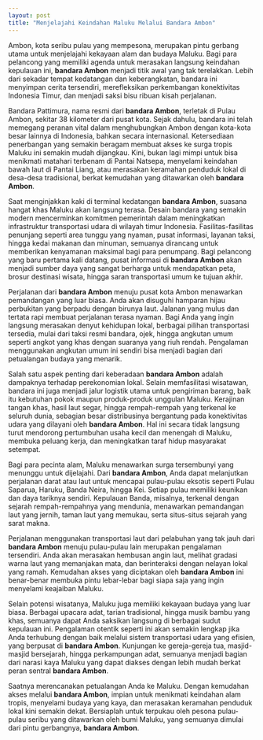 ```yaml
---
layout: post
title: "Menjelajahi Keindahan Maluku Melalui Bandara Ambon"
---
```


Ambon, kota seribu pulau yang mempesona, merupakan pintu gerbang utama untuk menjelajahi kekayaan alam dan budaya Maluku. Bagi para pelancong yang memiliki agenda untuk merasakan langsung keindahan kepulauan ini, **bandara Ambon** menjadi titik awal yang tak terelakkan. Lebih dari sekadar tempat kedatangan dan keberangkatan, bandara ini menyimpan cerita tersendiri, merefleksikan perkembangan konektivitas Indonesia Timur, dan menjadi saksi bisu ribuan kisah perjalanan.

Bandara Pattimura, nama resmi dari **bandara Ambon**, terletak di Pulau Ambon, sekitar 38 kilometer dari pusat kota. Sejak dahulu, bandara ini telah memegang peranan vital dalam menghubungkan Ambon dengan kota-kota besar lainnya di Indonesia, bahkan secara internasional. Ketersediaan penerbangan yang semakin beragam membuat akses ke surga tropis Maluku ini semakin mudah dijangkau. Kini, bukan lagi mimpi untuk bisa menikmati matahari terbenam di Pantai Natsepa, menyelami keindahan bawah laut di Pantai Liang, atau merasakan keramahan penduduk lokal di desa-desa tradisional, berkat kemudahan yang ditawarkan oleh **bandara Ambon**.

Saat menginjakkan kaki di terminal kedatangan **bandara Ambon**, suasana hangat khas Maluku akan langsung terasa. Desain bandara yang semakin modern mencerminkan komitmen pemerintah dalam meningkatkan infrastruktur transportasi udara di wilayah timur Indonesia. Fasilitas-fasilitas penunjang seperti area tunggu yang nyaman, pusat informasi, layanan taksi, hingga kedai makanan dan minuman, semuanya dirancang untuk memberikan kenyamanan maksimal bagi para penumpang. Bagi pelancong yang baru pertama kali datang, pusat informasi di **bandara Ambon** akan menjadi sumber daya yang sangat berharga untuk mendapatkan peta, brosur destinasi wisata, hingga saran transportasi umum ke tujuan akhir.

Perjalanan dari **bandara Ambon** menuju pusat kota Ambon menawarkan pemandangan yang luar biasa. Anda akan disuguhi hamparan hijau perbukitan yang berpadu dengan birunya laut. Jalanan yang mulus dan tertata rapi membuat perjalanan terasa nyaman. Bagi Anda yang ingin langsung merasakan denyut kehidupan lokal, berbagai pilihan transportasi tersedia, mulai dari taksi resmi bandara, ojek, hingga angkutan umum seperti angkot yang khas dengan suaranya yang riuh rendah. Pengalaman menggunakan angkutan umum ini sendiri bisa menjadi bagian dari petualangan budaya yang menarik.

Salah satu aspek penting dari keberadaan **bandara Ambon** adalah dampaknya terhadap perekonomian lokal. Selain memfasilitasi wisatawan, bandara ini juga menjadi jalur logistik utama untuk pengiriman barang, baik itu kebutuhan pokok maupun produk-produk unggulan Maluku. Kerajinan tangan khas, hasil laut segar, hingga rempah-rempah yang terkenal ke seluruh dunia, sebagian besar distribusinya bergantung pada konektivitas udara yang dilayani oleh **bandara Ambon**. Hal ini secara tidak langsung turut mendorong pertumbuhan usaha kecil dan menengah di Maluku, membuka peluang kerja, dan meningkatkan taraf hidup masyarakat setempat.

Bagi para pecinta alam, Maluku menawarkan surga tersembunyi yang menunggu untuk dijelajahi. Dari **bandara Ambon**, Anda dapat melanjutkan perjalanan darat atau laut untuk mencapai pulau-pulau eksotis seperti Pulau Saparua, Haruku, Banda Neira, hingga Kei. Setiap pulau memiliki keunikan dan daya tariknya sendiri. Kepulauan Banda, misalnya, terkenal dengan sejarah rempah-rempahnya yang mendunia, menawarkan pemandangan laut yang jernih, taman laut yang memukau, serta situs-situs sejarah yang sarat makna.

Perjalanan menggunakan transportasi laut dari pelabuhan yang tak jauh dari **bandara Ambon** menuju pulau-pulau lain merupakan pengalaman tersendiri. Anda akan merasakan hembusan angin laut, melihat gradasi warna laut yang memanjakan mata, dan berinteraksi dengan nelayan lokal yang ramah. Kemudahan akses yang diciptakan oleh **bandara Ambon** ini benar-benar membuka pintu lebar-lebar bagi siapa saja yang ingin menyelami keajaiban Maluku.

Selain potensi wisatanya, Maluku juga memiliki kekayaan budaya yang luar biasa. Berbagai upacara adat, tarian tradisional, hingga musik bambu yang khas, semuanya dapat Anda saksikan langsung di berbagai sudut kepulauan ini. Pengalaman otentik seperti ini akan semakin lengkap jika Anda terhubung dengan baik melalui sistem transportasi udara yang efisien, yang berpusat di **bandara Ambon**. Kunjungan ke gereja-gereja tua, masjid-masjid bersejarah, hingga perkampungan adat, semuanya menjadi bagian dari narasi kaya Maluku yang dapat diakses dengan lebih mudah berkat peran sentral **bandara Ambon**.

Saatnya merencanakan petualangan Anda ke Maluku. Dengan kemudahan akses melalui **bandara Ambon**, impian untuk menikmati keindahan alam tropis, menyelami budaya yang kaya, dan merasakan keramahan penduduk lokal kini semakin dekat. Bersiaplah untuk terpukau oleh pesona pulau-pulau seribu yang ditawarkan oleh bumi Maluku, yang semuanya dimulai dari pintu gerbangnya, **bandara Ambon**.
